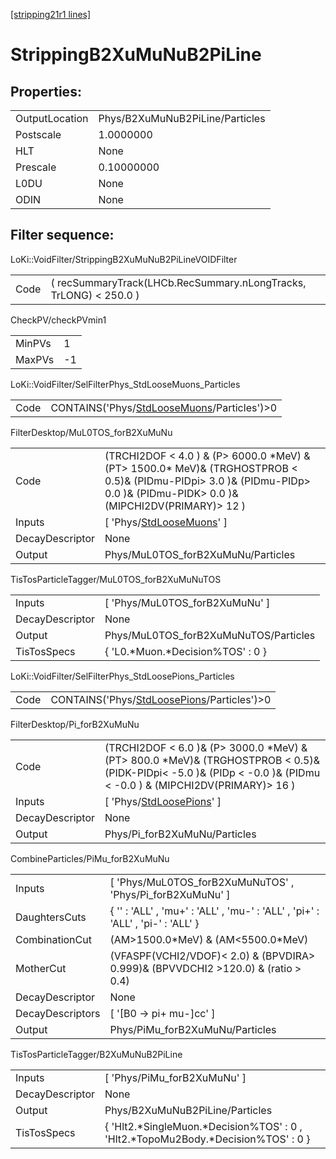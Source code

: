 [[stripping21r1 lines]](./stripping21r1-index)

# StrippingB2XuMuNuB2PiLine

## Properties:

|                |                                 |
|----------------|---------------------------------|
| OutputLocation | Phys/B2XuMuNuB2PiLine/Particles |
| Postscale      | 1.0000000                       |
| HLT            | None                            |
| Prescale       | 0.10000000                      |
| L0DU           | None                            |
| ODIN           | None                            |

## Filter sequence:

LoKi::VoidFilter/StrippingB2XuMuNuB2PiLineVOIDFilter

|      |                                                                   |
|------|-------------------------------------------------------------------|
| Code | ( recSummaryTrack(LHCb.RecSummary.nLongTracks, TrLONG) \< 250.0 ) |

CheckPV/checkPVmin1

|        |     |
|--------|-----|
| MinPVs | 1   |
| MaxPVs | -1  |

LoKi::VoidFilter/SelFilterPhys_StdLooseMuons_Particles

|      |                                                                                              |
|------|----------------------------------------------------------------------------------------------|
| Code | CONTAINS('Phys/[StdLooseMuons](./stripping21r1-commonparticles-stdloosemuons)/Particles')\>0 |

FilterDesktop/MuL0TOS_forB2XuMuNu

|                 |                                                                                                                                                                                  |
|-----------------|----------------------------------------------------------------------------------------------------------------------------------------------------------------------------------|
| Code            | (TRCHI2DOF \< 4.0 ) & (P\> 6000.0 \*MeV) & (PT\> 1500.0\* MeV)& (TRGHOSTPROB \< 0.5)& (PIDmu-PIDpi\> 3.0 )& (PIDmu-PIDp\> 0.0 )& (PIDmu-PIDK\> 0.0 )& (MIPCHI2DV(PRIMARY)\> 12 ) |
| Inputs          | [ 'Phys/[StdLooseMuons](./stripping21r1-commonparticles-stdloosemuons)' ]                                                                                                      |
| DecayDescriptor | None                                                                                                                                                                             |
| Output          | Phys/MuL0TOS_forB2XuMuNu/Particles                                                                                                                                               |

TisTosParticleTagger/MuL0TOS_forB2XuMuNuTOS

|                 |                                       |
|-----------------|---------------------------------------|
| Inputs          | [ 'Phys/MuL0TOS_forB2XuMuNu' ]      |
| DecayDescriptor | None                                  |
| Output          | Phys/MuL0TOS_forB2XuMuNuTOS/Particles |
| TisTosSpecs     | { 'L0.\*Muon.\*Decision%TOS' : 0 }    |

LoKi::VoidFilter/SelFilterPhys_StdLoosePions_Particles

|      |                                                                                              |
|------|----------------------------------------------------------------------------------------------|
| Code | CONTAINS('Phys/[StdLoosePions](./stripping21r1-commonparticles-stdloosepions)/Particles')\>0 |

FilterDesktop/Pi_forB2XuMuNu

|                 |                                                                                                                                                                          |
|-----------------|--------------------------------------------------------------------------------------------------------------------------------------------------------------------------|
| Code            | (TRCHI2DOF \< 6.0 )& (P\> 3000.0 \*MeV) & (PT\> 800.0 \*MeV)& (TRGHOSTPROB \< 0.5)& (PIDK-PIDpi\< -5.0 )& (PIDp \< -0.0 )& (PIDmu \< -0.0 ) & (MIPCHI2DV(PRIMARY)\> 16 ) |
| Inputs          | [ 'Phys/[StdLoosePions](./stripping21r1-commonparticles-stdloosepions)' ]                                                                                              |
| DecayDescriptor | None                                                                                                                                                                     |
| Output          | Phys/Pi_forB2XuMuNu/Particles                                                                                                                                            |

CombineParticles/PiMu_forB2XuMuNu

|                  |                                                                                      |
|------------------|--------------------------------------------------------------------------------------|
| Inputs           | [ 'Phys/MuL0TOS_forB2XuMuNuTOS' , 'Phys/Pi_forB2XuMuNu' ]                          |
| DaughtersCuts    | { '' : 'ALL' , 'mu+' : 'ALL' , 'mu-' : 'ALL' , 'pi+' : 'ALL' , 'pi-' : 'ALL' }       |
| CombinationCut   | (AM\>1500.0\*MeV) & (AM\<5500.0\*MeV)                                                |
| MotherCut        | (VFASPF(VCHI2/VDOF)\< 2.0) & (BPVDIRA\> 0.999)& (BPVVDCHI2 \>120.0) & (ratio \> 0.4) |
| DecayDescriptor  | None                                                                                 |
| DecayDescriptors | [ '[B0 -\> pi+ mu-]cc' ]                                                         |
| Output           | Phys/PiMu_forB2XuMuNu/Particles                                                      |

TisTosParticleTagger/B2XuMuNuB2PiLine

|                 |                                                                                      |
|-----------------|--------------------------------------------------------------------------------------|
| Inputs          | [ 'Phys/PiMu_forB2XuMuNu' ]                                                        |
| DecayDescriptor | None                                                                                 |
| Output          | Phys/B2XuMuNuB2PiLine/Particles                                                      |
| TisTosSpecs     | { 'Hlt2.\*SingleMuon.\*Decision%TOS' : 0 , 'Hlt2.\*TopoMu2Body.\*Decision%TOS' : 0 } |
